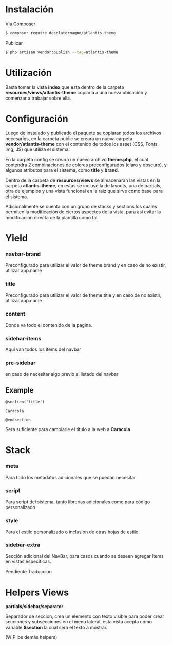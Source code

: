# Instalación

Via Composer

``` bash
$ composer require desolatormagno/atlantis-theme
```

Publicar

``` bash
$ php artisan vendor:publish --tag=atlantis-theme
```

# Utilización

Basta tomar la vista **index** que esta dentro de la carpeta **resources/views/atlantis-theme** copiarla a una nueva ubicación y comenzar a trabajar sobre ella. 

# Configuración

Luego de instalado y publicado el paquete se copiaran todos los archivos necesarios, en la carpeta public se creara un nueva carpeta **vendor/atlantis-theme** con el contenido de todos los asset (CSS, Fonts, Img, JS) que utiliza el sistema. 

En la carpeta config se creara un nuevo archivo **theme.php**, el cual contendra 2 combinaciones de colores preconfigurados (claro y obscuro), y algunos atributos para el sistema, como **title** y **brand**.

Dentro de la carpeta de **resources/views** se almacenaran las vistas en la carpeta **atlantis-theme**, en estas se incluye la de layouts, una de partials, otra de ejemplos y una vista funcional en la raiz que sirve como base para el sistema.

Adicionalmente se cuenta con un grupo de stacks y sections los cuales permiten la modificación de ciertos aspectos de la vista, para así evitar la modificación directa de la plantilla como tal. 

# Yield

### navbar-brand 

Preconfigurado para utilizar el valor de theme.brand y en caso de no existir, utilizar app.name

### title 

Preconfigurado para utilizar el valor de theme.title y en caso de no existir, utilizar app.name

### content

Donde va todo el contenido de la pagina.

### sidebar-items
Aquí van todos los ítems del navbar

### pre-sidebar

en caso de necesitar algo previo al listado del navbar

## Example

``` 
@section('title')

Caracola

@endsection 
```
Sera suficiente para cambiarle el titulo a la web a **Caracola**

# Stack

### meta

Para todo los metadatos adicionales que se puedan necesitar

### script
Para script del sistema, tanto librerías adicionales como para código personalizado

### style

Para el estilo personalizado o inclusión de otras hojas de estilo.

### sidebar-extra

Sección adicional del NavBar, para casos cuando se deseen agregar ítems en vistas especificas.

Pendiente Traduccion

# Helpers Views

**partials/sidebar/separator**

Separador de seccion, crea un elemento con texto visible para poder crear secciones y subsecciones en el menu lateral, esta vista acepta como variable **$section** la cual sera el texto a mostrar.

(WIP los demás helpers)